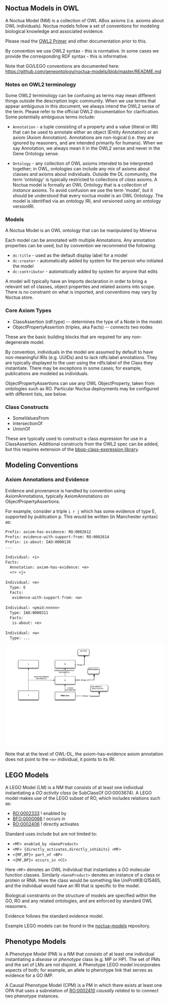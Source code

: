 
## Noctua Models in OWL

A Noctua Model (NM) is a collection of OWL ABox axioms (i.e. axioms
about OWL individuals). Noctua models follow a set of conventions for
modeling biological knowledge and associated evidence.

Please read the [OWL2 Primer](http://www.w3.org/TR/owl2-primer/) and
other documentation prior to this.

By convention we use OWL2 syntax - this is normative. In some cases we
provide the corresponding RDF syntax - this is informative.

Note that GO/LEGO conventions are documented here: https://github.com/geneontology/noctua-models/blob/master/README.md

### Notes on OWL2 terminology

Some OWL2 terminology can be confusing as terms may mean different
things outside the description logic community. When we use terms that
appear ambiguous in this document, we always intend the OWL2 sense of
the term. Please refer to the official OWL2 documentation for
clarification. Some potentially ambiguous terms include:

 * `Annotation` - a tuple consisting of a property and a value
   (literal or IRI) that can be used to annotate either an object
   (Entity Annotation) or an axiom (Axiom Annotation). Annotations are
   non-logical (i.e. they are ignored by reasoners, and are intended
   primarily for humans). When we say Annotation, we always mean it in
   the OWL2 sense and never in the Gene Ontology sense.

 * `Ontology` - any collection of OWL axioms intended to be
   interpreted together; in OWL, ontologies can include any mix of
   axioms about classes and axioms about individuals. Outside the DL
   community, the term 'ontology' is typically restricted to
   collections of *class* axioms. A Noctua model is formally an OWL
   Ontology that is a collection of *instance* axioms. To avoid
   confusion we use the term 'model', but it should be understood that
   every noctua model is an OWL Ontology. The model is identified via
   an ontology IRI, and versioned using an ontology versionIRI.

### Models

A Noctua Model is an OWL ontology that can be manipulated by Minerva

Each model can be annotated with multiple Annotations. Any annotation
properties can be used, but by convention we recommend the following:

 * `dc:title` - used as the default display label for a model
 * `dc:creator` - automatically added by system for the person who initiated the model
 * `dc:contributor` - automatically added by system for anyone that edits

A model will typically have an Imports declaration in order to bring a
relevant set of classes, object properties and related axioms into
scope. There is no constraint on what is imported, and conventions may
vary by Noctua store.

### Core Axiom Types

 * ClassAssertion (rdf:type) -- determines the type of a Node in the model.
 * ObjectPropertyAssertion (triples, aka Facts) -- connects two nodes

These are the basic building blocks that are required for any
non-degenerate model.

By convention, individuals in the model are assumed by default to have
non-meaningful IRIs (e.g. UUIDs) and to lack rdfs:label
annotations. They are typically displayed to the user using the
rdfs:label of the Class they instantiate. There may be exceptions in
some cases; for example, publications are modeled as individuals.

ObjectPropertyAssertions can use any OWL ObjectProperty, taken from
ontologies such as RO. Particular Noctua deployments may be configured
with different lists, see below.

### Class Constructs

 * SomeValuesFrom
 * IntersectionOf
 * UnionOf

These are typically used to construct a class expression for use in a
ClassAssertion. Additional constructs from the OWL2 spec can be added,
but this requires extension of the [bbop-class-expression
library](https://github.com/berkeleybop/class-expression/).

## Modeling Conventions

### Axiom Annotations and Evidence

Evidence and provenance is handled by convention using
AxiomAnnotations, typically AxiomAnnotations on
ObjectPropertyAssertions.

For example, consider a triple `i r j` which has some evidence of type
E, supported by publication p. This would be written (in Manchester
syntax) as:

```
Prefix: axiom-has-evidence: RO:0002612
Prefix: evidence-with-support-from: RO:0002614
Prefix: is-about: IAO:0000136
...

Individual: <i>
Facts:
  Annotation: axiom-has-evidence: <e>
  <r> <j>

Individual: <e>
  Type: E
  Facts:
   evidence-with-support-from: <w>

Individual: <pmid:nnnnn>
  Type: IAO:0000311
  Facts:
   is-about: <e>

Individual: <w>
  Type: ...
```

![diagram](./evidence-model.png)

Note that at the level of OWL-DL, the axiom-has-evidence axiom
annotation does not point to the `<e>` individual, it points to its
IRI.

## LEGO Models

A LEGO Model (LM) is a NM that consists of at least one individual
instantiating a *GO activity class* (ie SubClassOf GO:0003674). A LEGO
model makes use of the LEGO subset of RO, which includes relations
such as:

 * [RO:0002333](http://purl.obolibrary.org/obo/RO_0002333) ! enabled by
 * [BFO:0000066](http://purl.obolibrary.org/obo/BFO_0000066) ! occurs in
 * [RO:0002406](http://purl.obolibrary.org/obo/RO_0002406) ! directly activates

Standard uses include but are not limited to:

 * `<MF> enabled_by <GeneProduct>`
 * `<MF> {directly_activates,directly_inhibits} <MF>`
 * `<{MF,BP}> part_of <BP>`
 * `<{MF,BP}> occurs_in <CC>`

Here `<MF>` denotes an OWL individual that instantiates a GO molecular
function classes. Similarly `<GeneProduct>` denotes an instance of a
class or protein or RNA. Here the class would be something like
UniProtKB:Q15465, and the individual would have an IRI that is
specific to the model.

Biological constraints on the structure of models are specified within
the GO, RO and any related ontologies, and are enforced by standard
OWL reasoners.

Evidence follows the standard evidence model.

Example LEGO models can be found in the
[noctua-models](https://github.com/geneontology/noctua-models)
repository.

## Phenotype Models

A Phenotype Model (PM) is a NM that consists of at least one
individual instantiating a *disease* or *phenotype* class (e.g. MP or
HP). The set of PMs and the set of LMs are not disjoint. A Phenotype
LEGO model incorporates aspects of both; for example, an allele to
phenotype link that serves as evidence for a GO IMP.

A Causal Phenotype Model (CPM) is a PM in which there exists at least
one OPA that uses a subrelation of
[RO:0002410](http://purl.obolibrary.org/obo/RO_0002410) *causally
related to* to connect two phenotype instances.



